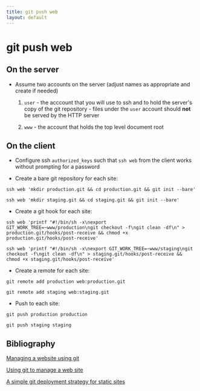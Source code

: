 ```yaml
---
title: git push web
layout: default
---
```


git push web
============

On the server
-------------

* Assume two accounts on the server (adjust names as appropriate and
  create if needed)

  1. `user` - the acccount that you will use to ssh and to hold the
     server's copy of the git repository - files under the `user`
     account should **not** be served by the HTTP server

  1. `www` - the account that holds the top level document root

On the client
-------------

* Configure ssh `authorized_keys` such that `ssh web` from the client
  works without prompting for a password

* Create a bare git repository for each site:

`ssh web 'mkdir production.git && cd production.git && git init --bare'`

`ssh web 'mkdir staging.git && cd staging.git && git init --bare'`

* Create a git hook for each site:

`ssh web 'printf "#!/bin/sh -x\nexport GIT_WORK_TREE=~www/production\ngit checkout -f\ngit clean -df\n" > production.git/hooks/post-receive && chmod +x production.git/hooks/post-receive'`

`ssh web 'printf "#!/bin/sh -x\nexport GIT_WORK_TREE=~www/staging\ngit checkout -f\ngit clean -df\n" > staging.git/hooks/post-receive && chmod +x staging.git/hooks/post-receive'`

* Create a remote for each site:

`git remote add production web:production.git`

`git remote add staging web:staging.git`

* Push to each site:

`git push production production`

`git push staging staging`

Bibliography
------------

[Managing a website using git](https://danielmiessler.com/study/git/#website)

[Using git to manage a web site](https://toroid.org/git-website-howto)

[A simple git deployment strategy for static sites](http://nicolasgallagher.com/simple-git-deployment-strategy-for-static-sites/)
